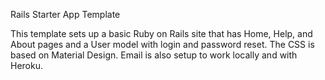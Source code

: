 Rails Starter App Template

This template sets up a basic Ruby on Rails site that has Home, Help, and About pages and a User model with login and password reset. The CSS is based on Material Design. Email is also setup to work locally and with Heroku.
